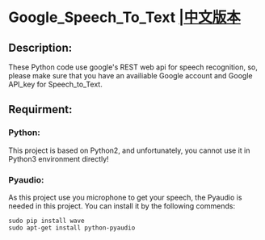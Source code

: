 # Google_Speech_To_Text [|中文版本](https://github.com/zhageww/google_speech_to_text/blob/master/readme_zh.md "中文翻译")

## Description:
These Python code use google's REST web api for speech recognition, so, please make sure that you have an availiable Google account and Google API_key for Speech_to_Text.

## Requirment:
### Python:
This project is based on Python2, and unfortunately, you cannot use it in Python3 environment directly! 

### Pyaudio:
As this project use you microphone to get your speech, the Pyaudio is needed in this project. You can install it by the following commends:

    sudo pip install wave
    sudo apt-get install python-pyaudio
